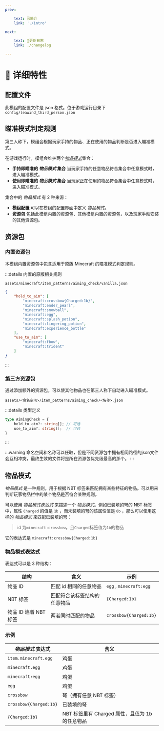 ```yaml
---
prev:

    text: 🗒简介
    link: './intro'

next:

    text: 📝更新日志
    link: ./changelog

---
```


# 📖 详细特性

## 配置文件

此模组的配置文件是 json 格式。位于游戏运行目录下 `config/leawind_third_person.json`

## 瞄准模式判定规则

第三人称下，模组会根据玩家手持的物品、正在使用的物品判断是否进入瞄准模式。

在游戏运行时，模组会维护两个[_物品模式_](#物品模式)集合：

*   **手持即瞄准的 _物品模式_ 集合** 当玩家手持的任意物品符合集合中任意模式时，进入瞄准模式。
*   **使用即瞄准的 _物品模式_ 集合** 当玩家正在使用的物品符合集合中任意模式时，进入瞄准模式。

集合中的 _物品模式_ 有 2 种来源：

*   **模组配置** 可以在模组的配置界面中定义 _物品模式_。
*   **资源包** 包括此模组内置的资源包、其他模组内置的资源包，以及玩家手动安装的其他资源包。

## 资源包

### 内置资源包

本模组内置资源包中包含适用于原版 Minecraft 的瞄准模式判定规则。

:::details 内置的原版相关规则

`assets/minecraft/item_patterns/aiming_check/vanilla.json`

```json
{
	"hold_to_aim": [
		"minecraft:crossbow{Charged:1b}",
		"minecraft:ender_pearl",
		"minecraft:snowball",
		"minecraft:egg",
		"minecraft:splash_potion",
		"minecraft:lingering_potion",
		"minecraft:experience_bottle"
	],
	"use_to_aim": [
		"minecraft:fbow",
		"minecraft:trident"
	]
}
```
:::

### 第三方资源包

通过添加额外的资源包，可以使其他物品也在第三人称下自动进入瞄准模式。

`assets/<命名空间>/item_patterns/aiming_check/<名称>.json`

:::details 类型定义
```ts
type AimingCheck = {
	hold_to_aim?: string[];	// 可选
	use_to_aim?: string[];	// 可选
}
```
:::

:::warning
命名空间和名称可以任取，但是不同资源包中拥有相同路径的json文件会互相冲突，最终生效的文件将是所在资源包优先级最高的那个。
:::

## 物品模式

_物品模式_ 是一种规则，用于根据 NBT 标签来匹配拥有某些特征的物品。可以用来判断玩家物品栏中的某个物品是否符合某种规则。

可以使用 _物品模式表达式_ 来描述一个 _物品模式_。例如已装填的弩的 NBT 标签中，属性 `Charged` 的值是 `1b` ，而未装填的弩的该属性值是 `0b` ，那么可以使用这样的 _物品模式_ 来匹配已装填的弩：

> id 为`minecraft:crossbow`，且`Charged`标签值为`1b`的物品

它的表达式是 `minecraft:crossbow{Charged:1b}`

### 物品模式表达式

表达式可以是 3 种结构：

| 结构                  | 含义                         | 示例                    |
| --------------------- | ---------------------------- | ----------------------- |
| 物品 ID               | 匹配 id 相同的任意物品       | `egg` , `minecraft:egg` |
| NBT 标签              | 匹配符合该标签结构的任意物品 | `{Charged:1b}`          |
| 物品 ID 连着 NBT 标签 | 两者同时匹配的物品           | `crossbow{Charged:1b}`  |

### 示例

| _物品模式_ 表达式      | 含义                                            |
| ---------------------- | ----------------------------------------------- |
| `item.minecraft.egg  ` | 鸡蛋                                            |
| `minecraft.egg`        | 鸡蛋                                            |
| `minecraft:egg`        | 鸡蛋                                            |
| `egg`                  | 鸡蛋                                            |
| `crossbow`             | 弩（拥有任意 NBT 标签）                         |
| `crossbow{Charged:1b}` | 已装填的弩                                      |
| `{Charged:1b}`         | NBT 标签里有 Charged 属性，且值为 1b 的任意物品 |
